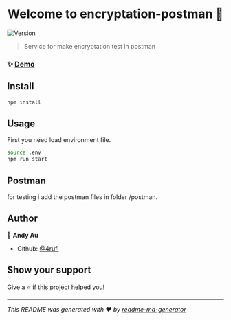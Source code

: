 <h1 align="center">Welcome to encryptation-postman 👋</h1>
<p>
  <img alt="Version" src="https://img.shields.io/badge/version-1.0.0-blue.svg?cacheSeconds=2592000" />
</p>

> Service for make encryptation test in postman

### ✨ [Demo](https://postman-encryptation.herokuapp.com/)

## Install

```sh
npm install
```

## Usage

First you need load environment file.

```sh
source .env
npm run start
```

## Postman

for testing i add the postman files in folder /postman.

## Author

👤 **Andy Au**

- Github: [@4rufi](https://github.com/4rufi)

## Show your support

Give a ⭐️ if this project helped you!

---

_This README was generated with ❤️ by [readme-md-generator](https://github.com/kefranabg/readme-md-generator)_
